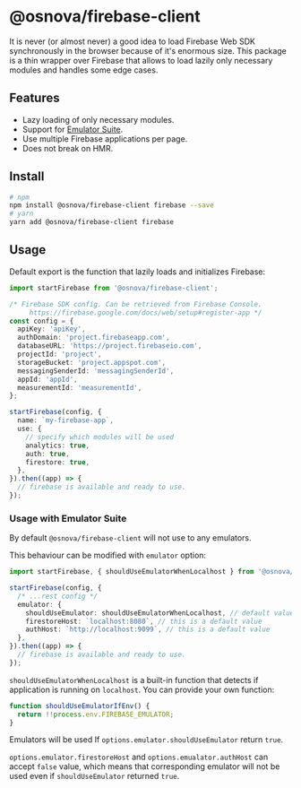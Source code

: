 # @osnova/firebase-client

It is never (or almost never) a good idea to load Firebase Web SDK synchronously in the browser because of it's enormous size. This package is a thin wrapper over Firebase that allows to load lazily only necessary modules and handles some edge cases.

## Features

- Lazy loading of only necessary modules.
- Support for [Emulator Suite](https://firebase.google.com/docs/emulator-suite).
- Use multiple Firebase applications per page.
- Does not break on HMR.

## Install

```sh
# npm
npm install @osnova/firebase-client firebase --save
# yarn
yarn add @osnova/firebase-client firebase
```

## Usage

Default export is the function that lazily loads and initializes Firebase:

```typescript
import startFirebase from '@osnova/firebase-client';

/* Firebase SDK config. Can be retrieved from Firebase Console. 
     https://firebase.google.com/docs/web/setup#register-app */
const config = {
  apiKey: 'apiKey',
  authDomain: 'project.firebaseapp.com',
  databaseURL: 'https://project.firebaseio.com',
  projectId: 'project',
  storageBucket: 'project.appspot.com',
  messagingSenderId: 'messagingSenderId',
  appId: 'appId',
  measurementId: 'measurementId',
};

startFirebase(config, {
  name: `my-firebase-app`,
  use: {
    // specify which modules will be used
    analytics: true,
    auth: true,
    firestore: true,
  },
}).then((app) => {
  // firebase is available and ready to use.
});
```

### Usage with Emulator Suite

By default `@osnova/firebase-client` will not use to any emulators.

This behaviour can be modified with `emulator` option:

```typescript
import startFirebase, { shouldUseEmulatorWhenLocalhost } from '@osnova/firebase-client';

startFirebase(config, {
  /* ...rest config */
  emulator: {
    shouldUseEmulator: shouldUseEmulatorWhenLocalhost, // default value is `() => false`
    firestoreHost: `localhost:8080`, // this is a default value
    authHost: `http://localhost:9099`, // this is a default value
  },
}).then((app) => {
  // firebase is available and ready to use.
});
```

`shouldUseEmulatorWhenLocalhost` is a built-in function that detects if application is running on `localhost`.
You can provide your own function:

```typescript
function shouldUseEmulatorIfEnv() {
  return !!process.env.FIREBASE_EMULATOR;
}
```

Emulators will be used If `options.emulator.shouldUseEmulator` return `true`.

`options.emulator.firestoreHost` and `options.emualator.authHost` can accept `false` value, which means that corresponding emulator will not be used even if `shouldUseEmulator` returned `true`.
